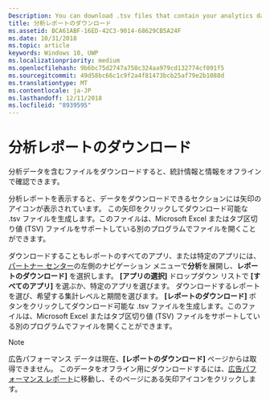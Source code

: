 ```yaml
---
Description: You can download .tsv files that contain your analytics data so that you can review your stats and info offline.
title: 分析レポートのダウンロード
ms.assetid: BCA61ABF-16ED-42C3-9014-68629CB5A24F
ms.date: 10/31/2018
ms.topic: article
keywords: Windows 10, UWP
ms.localizationpriority: medium
ms.openlocfilehash: 9b6bc75d2747a750c324aa979cd132774cf091f5
ms.sourcegitcommit: 49d58bc66c1c9f2a4f81473bcb25af79e2b1088d
ms.translationtype: MT
ms.contentlocale: ja-JP
ms.lasthandoff: 12/11/2018
ms.locfileid: "8939595"
---
```

# <a name="download-analytics-reports"></a>分析レポートのダウンロード


分析データを含むファイルをダウンロードすると、統計情報と情報をオフラインで確認できます。

分析レポートを表示すると、データをダウンロードできるセクションには矢印のアイコンが表示されています。 この矢印をクリックしてダウンロード可能な .tsv ファイルを生成します。このファイルは、Microsoft Excel またはタブ区切り値 (TSV) ファイルをサポートしている別のプログラムでファイルを開くことができます。

ダウンロードすることもレポートのすべてのアプリ、または特定のアプリには、[パートナー センター](https://partner.microsoft.com/dashboard)の左側のナビゲーション メニューで**分析**を展開し、**レポートのダウンロード]** を選択します。 **[アプリの選択]** ドロップダウン リストで **[すべてのアプリ]** を選ぶか、特定のアプリを選びます。 ダウンロードするレポートを選び、希望する集計レベルと期間を選びます。 **[レポートのダウンロード]** ボタンをクリックしてダウンロード可能な .tsv ファイルを生成します。このファイルは、Microsoft Excel またはタブ区切り値 (TSV) ファイルをサポートしている別のプログラムでファイルを開くことができます。

> [!NOTE]
> 広告パフォーマンス データは現在、**[レポートのダウンロード]** ページからは取得できません。 このデータをオフライン用にダウンロードするには、[広告パフォーマンス レポート](advertising-performance-report.md)に移動し、そのページにある矢印アイコンをクリックします。 
